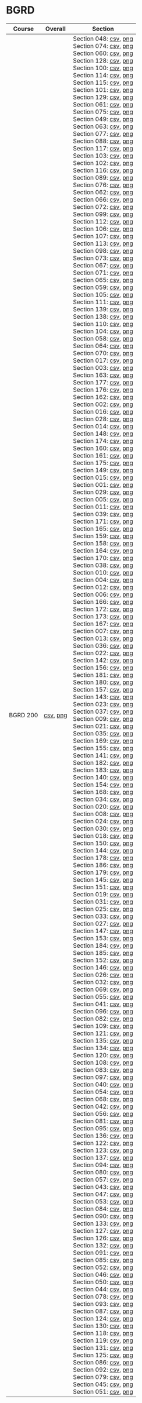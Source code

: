 # BGRD

| Course | Overall | Section |
| ------ | ------- | ------- |
| BGRD 200 | [csv](https://github.com/UCSD-Historical-Enrollment-Data/2024Spring/blob/main/overall/BGRD%20200.csv), [png](https://raw.githubusercontent.com/UCSD-Historical-Enrollment-Data/2024Spring/main/plot_overall/BGRD%20200.png) | Section 048: [csv](https://github.com/UCSD-Historical-Enrollment-Data/2024Spring/blob/main/section/BGRD%20200_048.csv), [png](https://raw.githubusercontent.com/UCSD-Historical-Enrollment-Data/2024Spring/main/plot_section/BGRD%20200_048.png)<br>Section 074: [csv](https://github.com/UCSD-Historical-Enrollment-Data/2024Spring/blob/main/section/BGRD%20200_074.csv), [png](https://raw.githubusercontent.com/UCSD-Historical-Enrollment-Data/2024Spring/main/plot_section/BGRD%20200_074.png)<br>Section 060: [csv](https://github.com/UCSD-Historical-Enrollment-Data/2024Spring/blob/main/section/BGRD%20200_060.csv), [png](https://raw.githubusercontent.com/UCSD-Historical-Enrollment-Data/2024Spring/main/plot_section/BGRD%20200_060.png)<br>Section 128: [csv](https://github.com/UCSD-Historical-Enrollment-Data/2024Spring/blob/main/section/BGRD%20200_128.csv), [png](https://raw.githubusercontent.com/UCSD-Historical-Enrollment-Data/2024Spring/main/plot_section/BGRD%20200_128.png)<br>Section 100: [csv](https://github.com/UCSD-Historical-Enrollment-Data/2024Spring/blob/main/section/BGRD%20200_100.csv), [png](https://raw.githubusercontent.com/UCSD-Historical-Enrollment-Data/2024Spring/main/plot_section/BGRD%20200_100.png)<br>Section 114: [csv](https://github.com/UCSD-Historical-Enrollment-Data/2024Spring/blob/main/section/BGRD%20200_114.csv), [png](https://raw.githubusercontent.com/UCSD-Historical-Enrollment-Data/2024Spring/main/plot_section/BGRD%20200_114.png)<br>Section 115: [csv](https://github.com/UCSD-Historical-Enrollment-Data/2024Spring/blob/main/section/BGRD%20200_115.csv), [png](https://raw.githubusercontent.com/UCSD-Historical-Enrollment-Data/2024Spring/main/plot_section/BGRD%20200_115.png)<br>Section 101: [csv](https://github.com/UCSD-Historical-Enrollment-Data/2024Spring/blob/main/section/BGRD%20200_101.csv), [png](https://raw.githubusercontent.com/UCSD-Historical-Enrollment-Data/2024Spring/main/plot_section/BGRD%20200_101.png)<br>Section 129: [csv](https://github.com/UCSD-Historical-Enrollment-Data/2024Spring/blob/main/section/BGRD%20200_129.csv), [png](https://raw.githubusercontent.com/UCSD-Historical-Enrollment-Data/2024Spring/main/plot_section/BGRD%20200_129.png)<br>Section 061: [csv](https://github.com/UCSD-Historical-Enrollment-Data/2024Spring/blob/main/section/BGRD%20200_061.csv), [png](https://raw.githubusercontent.com/UCSD-Historical-Enrollment-Data/2024Spring/main/plot_section/BGRD%20200_061.png)<br>Section 075: [csv](https://github.com/UCSD-Historical-Enrollment-Data/2024Spring/blob/main/section/BGRD%20200_075.csv), [png](https://raw.githubusercontent.com/UCSD-Historical-Enrollment-Data/2024Spring/main/plot_section/BGRD%20200_075.png)<br>Section 049: [csv](https://github.com/UCSD-Historical-Enrollment-Data/2024Spring/blob/main/section/BGRD%20200_049.csv), [png](https://raw.githubusercontent.com/UCSD-Historical-Enrollment-Data/2024Spring/main/plot_section/BGRD%20200_049.png)<br>Section 063: [csv](https://github.com/UCSD-Historical-Enrollment-Data/2024Spring/blob/main/section/BGRD%20200_063.csv), [png](https://raw.githubusercontent.com/UCSD-Historical-Enrollment-Data/2024Spring/main/plot_section/BGRD%20200_063.png)<br>Section 077: [csv](https://github.com/UCSD-Historical-Enrollment-Data/2024Spring/blob/main/section/BGRD%20200_077.csv), [png](https://raw.githubusercontent.com/UCSD-Historical-Enrollment-Data/2024Spring/main/plot_section/BGRD%20200_077.png)<br>Section 088: [csv](https://github.com/UCSD-Historical-Enrollment-Data/2024Spring/blob/main/section/BGRD%20200_088.csv), [png](https://raw.githubusercontent.com/UCSD-Historical-Enrollment-Data/2024Spring/main/plot_section/BGRD%20200_088.png)<br>Section 117: [csv](https://github.com/UCSD-Historical-Enrollment-Data/2024Spring/blob/main/section/BGRD%20200_117.csv), [png](https://raw.githubusercontent.com/UCSD-Historical-Enrollment-Data/2024Spring/main/plot_section/BGRD%20200_117.png)<br>Section 103: [csv](https://github.com/UCSD-Historical-Enrollment-Data/2024Spring/blob/main/section/BGRD%20200_103.csv), [png](https://raw.githubusercontent.com/UCSD-Historical-Enrollment-Data/2024Spring/main/plot_section/BGRD%20200_103.png)<br>Section 102: [csv](https://github.com/UCSD-Historical-Enrollment-Data/2024Spring/blob/main/section/BGRD%20200_102.csv), [png](https://raw.githubusercontent.com/UCSD-Historical-Enrollment-Data/2024Spring/main/plot_section/BGRD%20200_102.png)<br>Section 116: [csv](https://github.com/UCSD-Historical-Enrollment-Data/2024Spring/blob/main/section/BGRD%20200_116.csv), [png](https://raw.githubusercontent.com/UCSD-Historical-Enrollment-Data/2024Spring/main/plot_section/BGRD%20200_116.png)<br>Section 089: [csv](https://github.com/UCSD-Historical-Enrollment-Data/2024Spring/blob/main/section/BGRD%20200_089.csv), [png](https://raw.githubusercontent.com/UCSD-Historical-Enrollment-Data/2024Spring/main/plot_section/BGRD%20200_089.png)<br>Section 076: [csv](https://github.com/UCSD-Historical-Enrollment-Data/2024Spring/blob/main/section/BGRD%20200_076.csv), [png](https://raw.githubusercontent.com/UCSD-Historical-Enrollment-Data/2024Spring/main/plot_section/BGRD%20200_076.png)<br>Section 062: [csv](https://github.com/UCSD-Historical-Enrollment-Data/2024Spring/blob/main/section/BGRD%20200_062.csv), [png](https://raw.githubusercontent.com/UCSD-Historical-Enrollment-Data/2024Spring/main/plot_section/BGRD%20200_062.png)<br>Section 066: [csv](https://github.com/UCSD-Historical-Enrollment-Data/2024Spring/blob/main/section/BGRD%20200_066.csv), [png](https://raw.githubusercontent.com/UCSD-Historical-Enrollment-Data/2024Spring/main/plot_section/BGRD%20200_066.png)<br>Section 072: [csv](https://github.com/UCSD-Historical-Enrollment-Data/2024Spring/blob/main/section/BGRD%20200_072.csv), [png](https://raw.githubusercontent.com/UCSD-Historical-Enrollment-Data/2024Spring/main/plot_section/BGRD%20200_072.png)<br>Section 099: [csv](https://github.com/UCSD-Historical-Enrollment-Data/2024Spring/blob/main/section/BGRD%20200_099.csv), [png](https://raw.githubusercontent.com/UCSD-Historical-Enrollment-Data/2024Spring/main/plot_section/BGRD%20200_099.png)<br>Section 112: [csv](https://github.com/UCSD-Historical-Enrollment-Data/2024Spring/blob/main/section/BGRD%20200_112.csv), [png](https://raw.githubusercontent.com/UCSD-Historical-Enrollment-Data/2024Spring/main/plot_section/BGRD%20200_112.png)<br>Section 106: [csv](https://github.com/UCSD-Historical-Enrollment-Data/2024Spring/blob/main/section/BGRD%20200_106.csv), [png](https://raw.githubusercontent.com/UCSD-Historical-Enrollment-Data/2024Spring/main/plot_section/BGRD%20200_106.png)<br>Section 107: [csv](https://github.com/UCSD-Historical-Enrollment-Data/2024Spring/blob/main/section/BGRD%20200_107.csv), [png](https://raw.githubusercontent.com/UCSD-Historical-Enrollment-Data/2024Spring/main/plot_section/BGRD%20200_107.png)<br>Section 113: [csv](https://github.com/UCSD-Historical-Enrollment-Data/2024Spring/blob/main/section/BGRD%20200_113.csv), [png](https://raw.githubusercontent.com/UCSD-Historical-Enrollment-Data/2024Spring/main/plot_section/BGRD%20200_113.png)<br>Section 098: [csv](https://github.com/UCSD-Historical-Enrollment-Data/2024Spring/blob/main/section/BGRD%20200_098.csv), [png](https://raw.githubusercontent.com/UCSD-Historical-Enrollment-Data/2024Spring/main/plot_section/BGRD%20200_098.png)<br>Section 073: [csv](https://github.com/UCSD-Historical-Enrollment-Data/2024Spring/blob/main/section/BGRD%20200_073.csv), [png](https://raw.githubusercontent.com/UCSD-Historical-Enrollment-Data/2024Spring/main/plot_section/BGRD%20200_073.png)<br>Section 067: [csv](https://github.com/UCSD-Historical-Enrollment-Data/2024Spring/blob/main/section/BGRD%20200_067.csv), [png](https://raw.githubusercontent.com/UCSD-Historical-Enrollment-Data/2024Spring/main/plot_section/BGRD%20200_067.png)<br>Section 071: [csv](https://github.com/UCSD-Historical-Enrollment-Data/2024Spring/blob/main/section/BGRD%20200_071.csv), [png](https://raw.githubusercontent.com/UCSD-Historical-Enrollment-Data/2024Spring/main/plot_section/BGRD%20200_071.png)<br>Section 065: [csv](https://github.com/UCSD-Historical-Enrollment-Data/2024Spring/blob/main/section/BGRD%20200_065.csv), [png](https://raw.githubusercontent.com/UCSD-Historical-Enrollment-Data/2024Spring/main/plot_section/BGRD%20200_065.png)<br>Section 059: [csv](https://github.com/UCSD-Historical-Enrollment-Data/2024Spring/blob/main/section/BGRD%20200_059.csv), [png](https://raw.githubusercontent.com/UCSD-Historical-Enrollment-Data/2024Spring/main/plot_section/BGRD%20200_059.png)<br>Section 105: [csv](https://github.com/UCSD-Historical-Enrollment-Data/2024Spring/blob/main/section/BGRD%20200_105.csv), [png](https://raw.githubusercontent.com/UCSD-Historical-Enrollment-Data/2024Spring/main/plot_section/BGRD%20200_105.png)<br>Section 111: [csv](https://github.com/UCSD-Historical-Enrollment-Data/2024Spring/blob/main/section/BGRD%20200_111.csv), [png](https://raw.githubusercontent.com/UCSD-Historical-Enrollment-Data/2024Spring/main/plot_section/BGRD%20200_111.png)<br>Section 139: [csv](https://github.com/UCSD-Historical-Enrollment-Data/2024Spring/blob/main/section/BGRD%20200_139.csv), [png](https://raw.githubusercontent.com/UCSD-Historical-Enrollment-Data/2024Spring/main/plot_section/BGRD%20200_139.png)<br>Section 138: [csv](https://github.com/UCSD-Historical-Enrollment-Data/2024Spring/blob/main/section/BGRD%20200_138.csv), [png](https://raw.githubusercontent.com/UCSD-Historical-Enrollment-Data/2024Spring/main/plot_section/BGRD%20200_138.png)<br>Section 110: [csv](https://github.com/UCSD-Historical-Enrollment-Data/2024Spring/blob/main/section/BGRD%20200_110.csv), [png](https://raw.githubusercontent.com/UCSD-Historical-Enrollment-Data/2024Spring/main/plot_section/BGRD%20200_110.png)<br>Section 104: [csv](https://github.com/UCSD-Historical-Enrollment-Data/2024Spring/blob/main/section/BGRD%20200_104.csv), [png](https://raw.githubusercontent.com/UCSD-Historical-Enrollment-Data/2024Spring/main/plot_section/BGRD%20200_104.png)<br>Section 058: [csv](https://github.com/UCSD-Historical-Enrollment-Data/2024Spring/blob/main/section/BGRD%20200_058.csv), [png](https://raw.githubusercontent.com/UCSD-Historical-Enrollment-Data/2024Spring/main/plot_section/BGRD%20200_058.png)<br>Section 064: [csv](https://github.com/UCSD-Historical-Enrollment-Data/2024Spring/blob/main/section/BGRD%20200_064.csv), [png](https://raw.githubusercontent.com/UCSD-Historical-Enrollment-Data/2024Spring/main/plot_section/BGRD%20200_064.png)<br>Section 070: [csv](https://github.com/UCSD-Historical-Enrollment-Data/2024Spring/blob/main/section/BGRD%20200_070.csv), [png](https://raw.githubusercontent.com/UCSD-Historical-Enrollment-Data/2024Spring/main/plot_section/BGRD%20200_070.png)<br>Section 017: [csv](https://github.com/UCSD-Historical-Enrollment-Data/2024Spring/blob/main/section/BGRD%20200_017.csv), [png](https://raw.githubusercontent.com/UCSD-Historical-Enrollment-Data/2024Spring/main/plot_section/BGRD%20200_017.png)<br>Section 003: [csv](https://github.com/UCSD-Historical-Enrollment-Data/2024Spring/blob/main/section/BGRD%20200_003.csv), [png](https://raw.githubusercontent.com/UCSD-Historical-Enrollment-Data/2024Spring/main/plot_section/BGRD%20200_003.png)<br>Section 163: [csv](https://github.com/UCSD-Historical-Enrollment-Data/2024Spring/blob/main/section/BGRD%20200_163.csv), [png](https://raw.githubusercontent.com/UCSD-Historical-Enrollment-Data/2024Spring/main/plot_section/BGRD%20200_163.png)<br>Section 177: [csv](https://github.com/UCSD-Historical-Enrollment-Data/2024Spring/blob/main/section/BGRD%20200_177.csv), [png](https://raw.githubusercontent.com/UCSD-Historical-Enrollment-Data/2024Spring/main/plot_section/BGRD%20200_177.png)<br>Section 176: [csv](https://github.com/UCSD-Historical-Enrollment-Data/2024Spring/blob/main/section/BGRD%20200_176.csv), [png](https://raw.githubusercontent.com/UCSD-Historical-Enrollment-Data/2024Spring/main/plot_section/BGRD%20200_176.png)<br>Section 162: [csv](https://github.com/UCSD-Historical-Enrollment-Data/2024Spring/blob/main/section/BGRD%20200_162.csv), [png](https://raw.githubusercontent.com/UCSD-Historical-Enrollment-Data/2024Spring/main/plot_section/BGRD%20200_162.png)<br>Section 002: [csv](https://github.com/UCSD-Historical-Enrollment-Data/2024Spring/blob/main/section/BGRD%20200_002.csv), [png](https://raw.githubusercontent.com/UCSD-Historical-Enrollment-Data/2024Spring/main/plot_section/BGRD%20200_002.png)<br>Section 016: [csv](https://github.com/UCSD-Historical-Enrollment-Data/2024Spring/blob/main/section/BGRD%20200_016.csv), [png](https://raw.githubusercontent.com/UCSD-Historical-Enrollment-Data/2024Spring/main/plot_section/BGRD%20200_016.png)<br>Section 028: [csv](https://github.com/UCSD-Historical-Enrollment-Data/2024Spring/blob/main/section/BGRD%20200_028.csv), [png](https://raw.githubusercontent.com/UCSD-Historical-Enrollment-Data/2024Spring/main/plot_section/BGRD%20200_028.png)<br>Section 014: [csv](https://github.com/UCSD-Historical-Enrollment-Data/2024Spring/blob/main/section/BGRD%20200_014.csv), [png](https://raw.githubusercontent.com/UCSD-Historical-Enrollment-Data/2024Spring/main/plot_section/BGRD%20200_014.png)<br>Section 148: [csv](https://github.com/UCSD-Historical-Enrollment-Data/2024Spring/blob/main/section/BGRD%20200_148.csv), [png](https://raw.githubusercontent.com/UCSD-Historical-Enrollment-Data/2024Spring/main/plot_section/BGRD%20200_148.png)<br>Section 174: [csv](https://github.com/UCSD-Historical-Enrollment-Data/2024Spring/blob/main/section/BGRD%20200_174.csv), [png](https://raw.githubusercontent.com/UCSD-Historical-Enrollment-Data/2024Spring/main/plot_section/BGRD%20200_174.png)<br>Section 160: [csv](https://github.com/UCSD-Historical-Enrollment-Data/2024Spring/blob/main/section/BGRD%20200_160.csv), [png](https://raw.githubusercontent.com/UCSD-Historical-Enrollment-Data/2024Spring/main/plot_section/BGRD%20200_160.png)<br>Section 161: [csv](https://github.com/UCSD-Historical-Enrollment-Data/2024Spring/blob/main/section/BGRD%20200_161.csv), [png](https://raw.githubusercontent.com/UCSD-Historical-Enrollment-Data/2024Spring/main/plot_section/BGRD%20200_161.png)<br>Section 175: [csv](https://github.com/UCSD-Historical-Enrollment-Data/2024Spring/blob/main/section/BGRD%20200_175.csv), [png](https://raw.githubusercontent.com/UCSD-Historical-Enrollment-Data/2024Spring/main/plot_section/BGRD%20200_175.png)<br>Section 149: [csv](https://github.com/UCSD-Historical-Enrollment-Data/2024Spring/blob/main/section/BGRD%20200_149.csv), [png](https://raw.githubusercontent.com/UCSD-Historical-Enrollment-Data/2024Spring/main/plot_section/BGRD%20200_149.png)<br>Section 015: [csv](https://github.com/UCSD-Historical-Enrollment-Data/2024Spring/blob/main/section/BGRD%20200_015.csv), [png](https://raw.githubusercontent.com/UCSD-Historical-Enrollment-Data/2024Spring/main/plot_section/BGRD%20200_015.png)<br>Section 001: [csv](https://github.com/UCSD-Historical-Enrollment-Data/2024Spring/blob/main/section/BGRD%20200_001.csv), [png](https://raw.githubusercontent.com/UCSD-Historical-Enrollment-Data/2024Spring/main/plot_section/BGRD%20200_001.png)<br>Section 029: [csv](https://github.com/UCSD-Historical-Enrollment-Data/2024Spring/blob/main/section/BGRD%20200_029.csv), [png](https://raw.githubusercontent.com/UCSD-Historical-Enrollment-Data/2024Spring/main/plot_section/BGRD%20200_029.png)<br>Section 005: [csv](https://github.com/UCSD-Historical-Enrollment-Data/2024Spring/blob/main/section/BGRD%20200_005.csv), [png](https://raw.githubusercontent.com/UCSD-Historical-Enrollment-Data/2024Spring/main/plot_section/BGRD%20200_005.png)<br>Section 011: [csv](https://github.com/UCSD-Historical-Enrollment-Data/2024Spring/blob/main/section/BGRD%20200_011.csv), [png](https://raw.githubusercontent.com/UCSD-Historical-Enrollment-Data/2024Spring/main/plot_section/BGRD%20200_011.png)<br>Section 039: [csv](https://github.com/UCSD-Historical-Enrollment-Data/2024Spring/blob/main/section/BGRD%20200_039.csv), [png](https://raw.githubusercontent.com/UCSD-Historical-Enrollment-Data/2024Spring/main/plot_section/BGRD%20200_039.png)<br>Section 171: [csv](https://github.com/UCSD-Historical-Enrollment-Data/2024Spring/blob/main/section/BGRD%20200_171.csv), [png](https://raw.githubusercontent.com/UCSD-Historical-Enrollment-Data/2024Spring/main/plot_section/BGRD%20200_171.png)<br>Section 165: [csv](https://github.com/UCSD-Historical-Enrollment-Data/2024Spring/blob/main/section/BGRD%20200_165.csv), [png](https://raw.githubusercontent.com/UCSD-Historical-Enrollment-Data/2024Spring/main/plot_section/BGRD%20200_165.png)<br>Section 159: [csv](https://github.com/UCSD-Historical-Enrollment-Data/2024Spring/blob/main/section/BGRD%20200_159.csv), [png](https://raw.githubusercontent.com/UCSD-Historical-Enrollment-Data/2024Spring/main/plot_section/BGRD%20200_159.png)<br>Section 158: [csv](https://github.com/UCSD-Historical-Enrollment-Data/2024Spring/blob/main/section/BGRD%20200_158.csv), [png](https://raw.githubusercontent.com/UCSD-Historical-Enrollment-Data/2024Spring/main/plot_section/BGRD%20200_158.png)<br>Section 164: [csv](https://github.com/UCSD-Historical-Enrollment-Data/2024Spring/blob/main/section/BGRD%20200_164.csv), [png](https://raw.githubusercontent.com/UCSD-Historical-Enrollment-Data/2024Spring/main/plot_section/BGRD%20200_164.png)<br>Section 170: [csv](https://github.com/UCSD-Historical-Enrollment-Data/2024Spring/blob/main/section/BGRD%20200_170.csv), [png](https://raw.githubusercontent.com/UCSD-Historical-Enrollment-Data/2024Spring/main/plot_section/BGRD%20200_170.png)<br>Section 038: [csv](https://github.com/UCSD-Historical-Enrollment-Data/2024Spring/blob/main/section/BGRD%20200_038.csv), [png](https://raw.githubusercontent.com/UCSD-Historical-Enrollment-Data/2024Spring/main/plot_section/BGRD%20200_038.png)<br>Section 010: [csv](https://github.com/UCSD-Historical-Enrollment-Data/2024Spring/blob/main/section/BGRD%20200_010.csv), [png](https://raw.githubusercontent.com/UCSD-Historical-Enrollment-Data/2024Spring/main/plot_section/BGRD%20200_010.png)<br>Section 004: [csv](https://github.com/UCSD-Historical-Enrollment-Data/2024Spring/blob/main/section/BGRD%20200_004.csv), [png](https://raw.githubusercontent.com/UCSD-Historical-Enrollment-Data/2024Spring/main/plot_section/BGRD%20200_004.png)<br>Section 012: [csv](https://github.com/UCSD-Historical-Enrollment-Data/2024Spring/blob/main/section/BGRD%20200_012.csv), [png](https://raw.githubusercontent.com/UCSD-Historical-Enrollment-Data/2024Spring/main/plot_section/BGRD%20200_012.png)<br>Section 006: [csv](https://github.com/UCSD-Historical-Enrollment-Data/2024Spring/blob/main/section/BGRD%20200_006.csv), [png](https://raw.githubusercontent.com/UCSD-Historical-Enrollment-Data/2024Spring/main/plot_section/BGRD%20200_006.png)<br>Section 166: [csv](https://github.com/UCSD-Historical-Enrollment-Data/2024Spring/blob/main/section/BGRD%20200_166.csv), [png](https://raw.githubusercontent.com/UCSD-Historical-Enrollment-Data/2024Spring/main/plot_section/BGRD%20200_166.png)<br>Section 172: [csv](https://github.com/UCSD-Historical-Enrollment-Data/2024Spring/blob/main/section/BGRD%20200_172.csv), [png](https://raw.githubusercontent.com/UCSD-Historical-Enrollment-Data/2024Spring/main/plot_section/BGRD%20200_172.png)<br>Section 173: [csv](https://github.com/UCSD-Historical-Enrollment-Data/2024Spring/blob/main/section/BGRD%20200_173.csv), [png](https://raw.githubusercontent.com/UCSD-Historical-Enrollment-Data/2024Spring/main/plot_section/BGRD%20200_173.png)<br>Section 167: [csv](https://github.com/UCSD-Historical-Enrollment-Data/2024Spring/blob/main/section/BGRD%20200_167.csv), [png](https://raw.githubusercontent.com/UCSD-Historical-Enrollment-Data/2024Spring/main/plot_section/BGRD%20200_167.png)<br>Section 007: [csv](https://github.com/UCSD-Historical-Enrollment-Data/2024Spring/blob/main/section/BGRD%20200_007.csv), [png](https://raw.githubusercontent.com/UCSD-Historical-Enrollment-Data/2024Spring/main/plot_section/BGRD%20200_007.png)<br>Section 013: [csv](https://github.com/UCSD-Historical-Enrollment-Data/2024Spring/blob/main/section/BGRD%20200_013.csv), [png](https://raw.githubusercontent.com/UCSD-Historical-Enrollment-Data/2024Spring/main/plot_section/BGRD%20200_013.png)<br>Section 036: [csv](https://github.com/UCSD-Historical-Enrollment-Data/2024Spring/blob/main/section/BGRD%20200_036.csv), [png](https://raw.githubusercontent.com/UCSD-Historical-Enrollment-Data/2024Spring/main/plot_section/BGRD%20200_036.png)<br>Section 022: [csv](https://github.com/UCSD-Historical-Enrollment-Data/2024Spring/blob/main/section/BGRD%20200_022.csv), [png](https://raw.githubusercontent.com/UCSD-Historical-Enrollment-Data/2024Spring/main/plot_section/BGRD%20200_022.png)<br>Section 142: [csv](https://github.com/UCSD-Historical-Enrollment-Data/2024Spring/blob/main/section/BGRD%20200_142.csv), [png](https://raw.githubusercontent.com/UCSD-Historical-Enrollment-Data/2024Spring/main/plot_section/BGRD%20200_142.png)<br>Section 156: [csv](https://github.com/UCSD-Historical-Enrollment-Data/2024Spring/blob/main/section/BGRD%20200_156.csv), [png](https://raw.githubusercontent.com/UCSD-Historical-Enrollment-Data/2024Spring/main/plot_section/BGRD%20200_156.png)<br>Section 181: [csv](https://github.com/UCSD-Historical-Enrollment-Data/2024Spring/blob/main/section/BGRD%20200_181.csv), [png](https://raw.githubusercontent.com/UCSD-Historical-Enrollment-Data/2024Spring/main/plot_section/BGRD%20200_181.png)<br>Section 180: [csv](https://github.com/UCSD-Historical-Enrollment-Data/2024Spring/blob/main/section/BGRD%20200_180.csv), [png](https://raw.githubusercontent.com/UCSD-Historical-Enrollment-Data/2024Spring/main/plot_section/BGRD%20200_180.png)<br>Section 157: [csv](https://github.com/UCSD-Historical-Enrollment-Data/2024Spring/blob/main/section/BGRD%20200_157.csv), [png](https://raw.githubusercontent.com/UCSD-Historical-Enrollment-Data/2024Spring/main/plot_section/BGRD%20200_157.png)<br>Section 143: [csv](https://github.com/UCSD-Historical-Enrollment-Data/2024Spring/blob/main/section/BGRD%20200_143.csv), [png](https://raw.githubusercontent.com/UCSD-Historical-Enrollment-Data/2024Spring/main/plot_section/BGRD%20200_143.png)<br>Section 023: [csv](https://github.com/UCSD-Historical-Enrollment-Data/2024Spring/blob/main/section/BGRD%20200_023.csv), [png](https://raw.githubusercontent.com/UCSD-Historical-Enrollment-Data/2024Spring/main/plot_section/BGRD%20200_023.png)<br>Section 037: [csv](https://github.com/UCSD-Historical-Enrollment-Data/2024Spring/blob/main/section/BGRD%20200_037.csv), [png](https://raw.githubusercontent.com/UCSD-Historical-Enrollment-Data/2024Spring/main/plot_section/BGRD%20200_037.png)<br>Section 009: [csv](https://github.com/UCSD-Historical-Enrollment-Data/2024Spring/blob/main/section/BGRD%20200_009.csv), [png](https://raw.githubusercontent.com/UCSD-Historical-Enrollment-Data/2024Spring/main/plot_section/BGRD%20200_009.png)<br>Section 021: [csv](https://github.com/UCSD-Historical-Enrollment-Data/2024Spring/blob/main/section/BGRD%20200_021.csv), [png](https://raw.githubusercontent.com/UCSD-Historical-Enrollment-Data/2024Spring/main/plot_section/BGRD%20200_021.png)<br>Section 035: [csv](https://github.com/UCSD-Historical-Enrollment-Data/2024Spring/blob/main/section/BGRD%20200_035.csv), [png](https://raw.githubusercontent.com/UCSD-Historical-Enrollment-Data/2024Spring/main/plot_section/BGRD%20200_035.png)<br>Section 169: [csv](https://github.com/UCSD-Historical-Enrollment-Data/2024Spring/blob/main/section/BGRD%20200_169.csv), [png](https://raw.githubusercontent.com/UCSD-Historical-Enrollment-Data/2024Spring/main/plot_section/BGRD%20200_169.png)<br>Section 155: [csv](https://github.com/UCSD-Historical-Enrollment-Data/2024Spring/blob/main/section/BGRD%20200_155.csv), [png](https://raw.githubusercontent.com/UCSD-Historical-Enrollment-Data/2024Spring/main/plot_section/BGRD%20200_155.png)<br>Section 141: [csv](https://github.com/UCSD-Historical-Enrollment-Data/2024Spring/blob/main/section/BGRD%20200_141.csv), [png](https://raw.githubusercontent.com/UCSD-Historical-Enrollment-Data/2024Spring/main/plot_section/BGRD%20200_141.png)<br>Section 182: [csv](https://github.com/UCSD-Historical-Enrollment-Data/2024Spring/blob/main/section/BGRD%20200_182.csv), [png](https://raw.githubusercontent.com/UCSD-Historical-Enrollment-Data/2024Spring/main/plot_section/BGRD%20200_182.png)<br>Section 183: [csv](https://github.com/UCSD-Historical-Enrollment-Data/2024Spring/blob/main/section/BGRD%20200_183.csv), [png](https://raw.githubusercontent.com/UCSD-Historical-Enrollment-Data/2024Spring/main/plot_section/BGRD%20200_183.png)<br>Section 140: [csv](https://github.com/UCSD-Historical-Enrollment-Data/2024Spring/blob/main/section/BGRD%20200_140.csv), [png](https://raw.githubusercontent.com/UCSD-Historical-Enrollment-Data/2024Spring/main/plot_section/BGRD%20200_140.png)<br>Section 154: [csv](https://github.com/UCSD-Historical-Enrollment-Data/2024Spring/blob/main/section/BGRD%20200_154.csv), [png](https://raw.githubusercontent.com/UCSD-Historical-Enrollment-Data/2024Spring/main/plot_section/BGRD%20200_154.png)<br>Section 168: [csv](https://github.com/UCSD-Historical-Enrollment-Data/2024Spring/blob/main/section/BGRD%20200_168.csv), [png](https://raw.githubusercontent.com/UCSD-Historical-Enrollment-Data/2024Spring/main/plot_section/BGRD%20200_168.png)<br>Section 034: [csv](https://github.com/UCSD-Historical-Enrollment-Data/2024Spring/blob/main/section/BGRD%20200_034.csv), [png](https://raw.githubusercontent.com/UCSD-Historical-Enrollment-Data/2024Spring/main/plot_section/BGRD%20200_034.png)<br>Section 020: [csv](https://github.com/UCSD-Historical-Enrollment-Data/2024Spring/blob/main/section/BGRD%20200_020.csv), [png](https://raw.githubusercontent.com/UCSD-Historical-Enrollment-Data/2024Spring/main/plot_section/BGRD%20200_020.png)<br>Section 008: [csv](https://github.com/UCSD-Historical-Enrollment-Data/2024Spring/blob/main/section/BGRD%20200_008.csv), [png](https://raw.githubusercontent.com/UCSD-Historical-Enrollment-Data/2024Spring/main/plot_section/BGRD%20200_008.png)<br>Section 024: [csv](https://github.com/UCSD-Historical-Enrollment-Data/2024Spring/blob/main/section/BGRD%20200_024.csv), [png](https://raw.githubusercontent.com/UCSD-Historical-Enrollment-Data/2024Spring/main/plot_section/BGRD%20200_024.png)<br>Section 030: [csv](https://github.com/UCSD-Historical-Enrollment-Data/2024Spring/blob/main/section/BGRD%20200_030.csv), [png](https://raw.githubusercontent.com/UCSD-Historical-Enrollment-Data/2024Spring/main/plot_section/BGRD%20200_030.png)<br>Section 018: [csv](https://github.com/UCSD-Historical-Enrollment-Data/2024Spring/blob/main/section/BGRD%20200_018.csv), [png](https://raw.githubusercontent.com/UCSD-Historical-Enrollment-Data/2024Spring/main/plot_section/BGRD%20200_018.png)<br>Section 150: [csv](https://github.com/UCSD-Historical-Enrollment-Data/2024Spring/blob/main/section/BGRD%20200_150.csv), [png](https://raw.githubusercontent.com/UCSD-Historical-Enrollment-Data/2024Spring/main/plot_section/BGRD%20200_150.png)<br>Section 144: [csv](https://github.com/UCSD-Historical-Enrollment-Data/2024Spring/blob/main/section/BGRD%20200_144.csv), [png](https://raw.githubusercontent.com/UCSD-Historical-Enrollment-Data/2024Spring/main/plot_section/BGRD%20200_144.png)<br>Section 178: [csv](https://github.com/UCSD-Historical-Enrollment-Data/2024Spring/blob/main/section/BGRD%20200_178.csv), [png](https://raw.githubusercontent.com/UCSD-Historical-Enrollment-Data/2024Spring/main/plot_section/BGRD%20200_178.png)<br>Section 186: [csv](https://github.com/UCSD-Historical-Enrollment-Data/2024Spring/blob/main/section/BGRD%20200_186.csv), [png](https://raw.githubusercontent.com/UCSD-Historical-Enrollment-Data/2024Spring/main/plot_section/BGRD%20200_186.png)<br>Section 179: [csv](https://github.com/UCSD-Historical-Enrollment-Data/2024Spring/blob/main/section/BGRD%20200_179.csv), [png](https://raw.githubusercontent.com/UCSD-Historical-Enrollment-Data/2024Spring/main/plot_section/BGRD%20200_179.png)<br>Section 145: [csv](https://github.com/UCSD-Historical-Enrollment-Data/2024Spring/blob/main/section/BGRD%20200_145.csv), [png](https://raw.githubusercontent.com/UCSD-Historical-Enrollment-Data/2024Spring/main/plot_section/BGRD%20200_145.png)<br>Section 151: [csv](https://github.com/UCSD-Historical-Enrollment-Data/2024Spring/blob/main/section/BGRD%20200_151.csv), [png](https://raw.githubusercontent.com/UCSD-Historical-Enrollment-Data/2024Spring/main/plot_section/BGRD%20200_151.png)<br>Section 019: [csv](https://github.com/UCSD-Historical-Enrollment-Data/2024Spring/blob/main/section/BGRD%20200_019.csv), [png](https://raw.githubusercontent.com/UCSD-Historical-Enrollment-Data/2024Spring/main/plot_section/BGRD%20200_019.png)<br>Section 031: [csv](https://github.com/UCSD-Historical-Enrollment-Data/2024Spring/blob/main/section/BGRD%20200_031.csv), [png](https://raw.githubusercontent.com/UCSD-Historical-Enrollment-Data/2024Spring/main/plot_section/BGRD%20200_031.png)<br>Section 025: [csv](https://github.com/UCSD-Historical-Enrollment-Data/2024Spring/blob/main/section/BGRD%20200_025.csv), [png](https://raw.githubusercontent.com/UCSD-Historical-Enrollment-Data/2024Spring/main/plot_section/BGRD%20200_025.png)<br>Section 033: [csv](https://github.com/UCSD-Historical-Enrollment-Data/2024Spring/blob/main/section/BGRD%20200_033.csv), [png](https://raw.githubusercontent.com/UCSD-Historical-Enrollment-Data/2024Spring/main/plot_section/BGRD%20200_033.png)<br>Section 027: [csv](https://github.com/UCSD-Historical-Enrollment-Data/2024Spring/blob/main/section/BGRD%20200_027.csv), [png](https://raw.githubusercontent.com/UCSD-Historical-Enrollment-Data/2024Spring/main/plot_section/BGRD%20200_027.png)<br>Section 147: [csv](https://github.com/UCSD-Historical-Enrollment-Data/2024Spring/blob/main/section/BGRD%20200_147.csv), [png](https://raw.githubusercontent.com/UCSD-Historical-Enrollment-Data/2024Spring/main/plot_section/BGRD%20200_147.png)<br>Section 153: [csv](https://github.com/UCSD-Historical-Enrollment-Data/2024Spring/blob/main/section/BGRD%20200_153.csv), [png](https://raw.githubusercontent.com/UCSD-Historical-Enrollment-Data/2024Spring/main/plot_section/BGRD%20200_153.png)<br>Section 184: [csv](https://github.com/UCSD-Historical-Enrollment-Data/2024Spring/blob/main/section/BGRD%20200_184.csv), [png](https://raw.githubusercontent.com/UCSD-Historical-Enrollment-Data/2024Spring/main/plot_section/BGRD%20200_184.png)<br>Section 185: [csv](https://github.com/UCSD-Historical-Enrollment-Data/2024Spring/blob/main/section/BGRD%20200_185.csv), [png](https://raw.githubusercontent.com/UCSD-Historical-Enrollment-Data/2024Spring/main/plot_section/BGRD%20200_185.png)<br>Section 152: [csv](https://github.com/UCSD-Historical-Enrollment-Data/2024Spring/blob/main/section/BGRD%20200_152.csv), [png](https://raw.githubusercontent.com/UCSD-Historical-Enrollment-Data/2024Spring/main/plot_section/BGRD%20200_152.png)<br>Section 146: [csv](https://github.com/UCSD-Historical-Enrollment-Data/2024Spring/blob/main/section/BGRD%20200_146.csv), [png](https://raw.githubusercontent.com/UCSD-Historical-Enrollment-Data/2024Spring/main/plot_section/BGRD%20200_146.png)<br>Section 026: [csv](https://github.com/UCSD-Historical-Enrollment-Data/2024Spring/blob/main/section/BGRD%20200_026.csv), [png](https://raw.githubusercontent.com/UCSD-Historical-Enrollment-Data/2024Spring/main/plot_section/BGRD%20200_026.png)<br>Section 032: [csv](https://github.com/UCSD-Historical-Enrollment-Data/2024Spring/blob/main/section/BGRD%20200_032.csv), [png](https://raw.githubusercontent.com/UCSD-Historical-Enrollment-Data/2024Spring/main/plot_section/BGRD%20200_032.png)<br>Section 069: [csv](https://github.com/UCSD-Historical-Enrollment-Data/2024Spring/blob/main/section/BGRD%20200_069.csv), [png](https://raw.githubusercontent.com/UCSD-Historical-Enrollment-Data/2024Spring/main/plot_section/BGRD%20200_069.png)<br>Section 055: [csv](https://github.com/UCSD-Historical-Enrollment-Data/2024Spring/blob/main/section/BGRD%20200_055.csv), [png](https://raw.githubusercontent.com/UCSD-Historical-Enrollment-Data/2024Spring/main/plot_section/BGRD%20200_055.png)<br>Section 041: [csv](https://github.com/UCSD-Historical-Enrollment-Data/2024Spring/blob/main/section/BGRD%20200_041.csv), [png](https://raw.githubusercontent.com/UCSD-Historical-Enrollment-Data/2024Spring/main/plot_section/BGRD%20200_041.png)<br>Section 096: [csv](https://github.com/UCSD-Historical-Enrollment-Data/2024Spring/blob/main/section/BGRD%20200_096.csv), [png](https://raw.githubusercontent.com/UCSD-Historical-Enrollment-Data/2024Spring/main/plot_section/BGRD%20200_096.png)<br>Section 082: [csv](https://github.com/UCSD-Historical-Enrollment-Data/2024Spring/blob/main/section/BGRD%20200_082.csv), [png](https://raw.githubusercontent.com/UCSD-Historical-Enrollment-Data/2024Spring/main/plot_section/BGRD%20200_082.png)<br>Section 109: [csv](https://github.com/UCSD-Historical-Enrollment-Data/2024Spring/blob/main/section/BGRD%20200_109.csv), [png](https://raw.githubusercontent.com/UCSD-Historical-Enrollment-Data/2024Spring/main/plot_section/BGRD%20200_109.png)<br>Section 121: [csv](https://github.com/UCSD-Historical-Enrollment-Data/2024Spring/blob/main/section/BGRD%20200_121.csv), [png](https://raw.githubusercontent.com/UCSD-Historical-Enrollment-Data/2024Spring/main/plot_section/BGRD%20200_121.png)<br>Section 135: [csv](https://github.com/UCSD-Historical-Enrollment-Data/2024Spring/blob/main/section/BGRD%20200_135.csv), [png](https://raw.githubusercontent.com/UCSD-Historical-Enrollment-Data/2024Spring/main/plot_section/BGRD%20200_135.png)<br>Section 134: [csv](https://github.com/UCSD-Historical-Enrollment-Data/2024Spring/blob/main/section/BGRD%20200_134.csv), [png](https://raw.githubusercontent.com/UCSD-Historical-Enrollment-Data/2024Spring/main/plot_section/BGRD%20200_134.png)<br>Section 120: [csv](https://github.com/UCSD-Historical-Enrollment-Data/2024Spring/blob/main/section/BGRD%20200_120.csv), [png](https://raw.githubusercontent.com/UCSD-Historical-Enrollment-Data/2024Spring/main/plot_section/BGRD%20200_120.png)<br>Section 108: [csv](https://github.com/UCSD-Historical-Enrollment-Data/2024Spring/blob/main/section/BGRD%20200_108.csv), [png](https://raw.githubusercontent.com/UCSD-Historical-Enrollment-Data/2024Spring/main/plot_section/BGRD%20200_108.png)<br>Section 083: [csv](https://github.com/UCSD-Historical-Enrollment-Data/2024Spring/blob/main/section/BGRD%20200_083.csv), [png](https://raw.githubusercontent.com/UCSD-Historical-Enrollment-Data/2024Spring/main/plot_section/BGRD%20200_083.png)<br>Section 097: [csv](https://github.com/UCSD-Historical-Enrollment-Data/2024Spring/blob/main/section/BGRD%20200_097.csv), [png](https://raw.githubusercontent.com/UCSD-Historical-Enrollment-Data/2024Spring/main/plot_section/BGRD%20200_097.png)<br>Section 040: [csv](https://github.com/UCSD-Historical-Enrollment-Data/2024Spring/blob/main/section/BGRD%20200_040.csv), [png](https://raw.githubusercontent.com/UCSD-Historical-Enrollment-Data/2024Spring/main/plot_section/BGRD%20200_040.png)<br>Section 054: [csv](https://github.com/UCSD-Historical-Enrollment-Data/2024Spring/blob/main/section/BGRD%20200_054.csv), [png](https://raw.githubusercontent.com/UCSD-Historical-Enrollment-Data/2024Spring/main/plot_section/BGRD%20200_054.png)<br>Section 068: [csv](https://github.com/UCSD-Historical-Enrollment-Data/2024Spring/blob/main/section/BGRD%20200_068.csv), [png](https://raw.githubusercontent.com/UCSD-Historical-Enrollment-Data/2024Spring/main/plot_section/BGRD%20200_068.png)<br>Section 042: [csv](https://github.com/UCSD-Historical-Enrollment-Data/2024Spring/blob/main/section/BGRD%20200_042.csv), [png](https://raw.githubusercontent.com/UCSD-Historical-Enrollment-Data/2024Spring/main/plot_section/BGRD%20200_042.png)<br>Section 056: [csv](https://github.com/UCSD-Historical-Enrollment-Data/2024Spring/blob/main/section/BGRD%20200_056.csv), [png](https://raw.githubusercontent.com/UCSD-Historical-Enrollment-Data/2024Spring/main/plot_section/BGRD%20200_056.png)<br>Section 081: [csv](https://github.com/UCSD-Historical-Enrollment-Data/2024Spring/blob/main/section/BGRD%20200_081.csv), [png](https://raw.githubusercontent.com/UCSD-Historical-Enrollment-Data/2024Spring/main/plot_section/BGRD%20200_081.png)<br>Section 095: [csv](https://github.com/UCSD-Historical-Enrollment-Data/2024Spring/blob/main/section/BGRD%20200_095.csv), [png](https://raw.githubusercontent.com/UCSD-Historical-Enrollment-Data/2024Spring/main/plot_section/BGRD%20200_095.png)<br>Section 136: [csv](https://github.com/UCSD-Historical-Enrollment-Data/2024Spring/blob/main/section/BGRD%20200_136.csv), [png](https://raw.githubusercontent.com/UCSD-Historical-Enrollment-Data/2024Spring/main/plot_section/BGRD%20200_136.png)<br>Section 122: [csv](https://github.com/UCSD-Historical-Enrollment-Data/2024Spring/blob/main/section/BGRD%20200_122.csv), [png](https://raw.githubusercontent.com/UCSD-Historical-Enrollment-Data/2024Spring/main/plot_section/BGRD%20200_122.png)<br>Section 123: [csv](https://github.com/UCSD-Historical-Enrollment-Data/2024Spring/blob/main/section/BGRD%20200_123.csv), [png](https://raw.githubusercontent.com/UCSD-Historical-Enrollment-Data/2024Spring/main/plot_section/BGRD%20200_123.png)<br>Section 137: [csv](https://github.com/UCSD-Historical-Enrollment-Data/2024Spring/blob/main/section/BGRD%20200_137.csv), [png](https://raw.githubusercontent.com/UCSD-Historical-Enrollment-Data/2024Spring/main/plot_section/BGRD%20200_137.png)<br>Section 094: [csv](https://github.com/UCSD-Historical-Enrollment-Data/2024Spring/blob/main/section/BGRD%20200_094.csv), [png](https://raw.githubusercontent.com/UCSD-Historical-Enrollment-Data/2024Spring/main/plot_section/BGRD%20200_094.png)<br>Section 080: [csv](https://github.com/UCSD-Historical-Enrollment-Data/2024Spring/blob/main/section/BGRD%20200_080.csv), [png](https://raw.githubusercontent.com/UCSD-Historical-Enrollment-Data/2024Spring/main/plot_section/BGRD%20200_080.png)<br>Section 057: [csv](https://github.com/UCSD-Historical-Enrollment-Data/2024Spring/blob/main/section/BGRD%20200_057.csv), [png](https://raw.githubusercontent.com/UCSD-Historical-Enrollment-Data/2024Spring/main/plot_section/BGRD%20200_057.png)<br>Section 043: [csv](https://github.com/UCSD-Historical-Enrollment-Data/2024Spring/blob/main/section/BGRD%20200_043.csv), [png](https://raw.githubusercontent.com/UCSD-Historical-Enrollment-Data/2024Spring/main/plot_section/BGRD%20200_043.png)<br>Section 047: [csv](https://github.com/UCSD-Historical-Enrollment-Data/2024Spring/blob/main/section/BGRD%20200_047.csv), [png](https://raw.githubusercontent.com/UCSD-Historical-Enrollment-Data/2024Spring/main/plot_section/BGRD%20200_047.png)<br>Section 053: [csv](https://github.com/UCSD-Historical-Enrollment-Data/2024Spring/blob/main/section/BGRD%20200_053.csv), [png](https://raw.githubusercontent.com/UCSD-Historical-Enrollment-Data/2024Spring/main/plot_section/BGRD%20200_053.png)<br>Section 084: [csv](https://github.com/UCSD-Historical-Enrollment-Data/2024Spring/blob/main/section/BGRD%20200_084.csv), [png](https://raw.githubusercontent.com/UCSD-Historical-Enrollment-Data/2024Spring/main/plot_section/BGRD%20200_084.png)<br>Section 090: [csv](https://github.com/UCSD-Historical-Enrollment-Data/2024Spring/blob/main/section/BGRD%20200_090.csv), [png](https://raw.githubusercontent.com/UCSD-Historical-Enrollment-Data/2024Spring/main/plot_section/BGRD%20200_090.png)<br>Section 133: [csv](https://github.com/UCSD-Historical-Enrollment-Data/2024Spring/blob/main/section/BGRD%20200_133.csv), [png](https://raw.githubusercontent.com/UCSD-Historical-Enrollment-Data/2024Spring/main/plot_section/BGRD%20200_133.png)<br>Section 127: [csv](https://github.com/UCSD-Historical-Enrollment-Data/2024Spring/blob/main/section/BGRD%20200_127.csv), [png](https://raw.githubusercontent.com/UCSD-Historical-Enrollment-Data/2024Spring/main/plot_section/BGRD%20200_127.png)<br>Section 126: [csv](https://github.com/UCSD-Historical-Enrollment-Data/2024Spring/blob/main/section/BGRD%20200_126.csv), [png](https://raw.githubusercontent.com/UCSD-Historical-Enrollment-Data/2024Spring/main/plot_section/BGRD%20200_126.png)<br>Section 132: [csv](https://github.com/UCSD-Historical-Enrollment-Data/2024Spring/blob/main/section/BGRD%20200_132.csv), [png](https://raw.githubusercontent.com/UCSD-Historical-Enrollment-Data/2024Spring/main/plot_section/BGRD%20200_132.png)<br>Section 091: [csv](https://github.com/UCSD-Historical-Enrollment-Data/2024Spring/blob/main/section/BGRD%20200_091.csv), [png](https://raw.githubusercontent.com/UCSD-Historical-Enrollment-Data/2024Spring/main/plot_section/BGRD%20200_091.png)<br>Section 085: [csv](https://github.com/UCSD-Historical-Enrollment-Data/2024Spring/blob/main/section/BGRD%20200_085.csv), [png](https://raw.githubusercontent.com/UCSD-Historical-Enrollment-Data/2024Spring/main/plot_section/BGRD%20200_085.png)<br>Section 052: [csv](https://github.com/UCSD-Historical-Enrollment-Data/2024Spring/blob/main/section/BGRD%20200_052.csv), [png](https://raw.githubusercontent.com/UCSD-Historical-Enrollment-Data/2024Spring/main/plot_section/BGRD%20200_052.png)<br>Section 046: [csv](https://github.com/UCSD-Historical-Enrollment-Data/2024Spring/blob/main/section/BGRD%20200_046.csv), [png](https://raw.githubusercontent.com/UCSD-Historical-Enrollment-Data/2024Spring/main/plot_section/BGRD%20200_046.png)<br>Section 050: [csv](https://github.com/UCSD-Historical-Enrollment-Data/2024Spring/blob/main/section/BGRD%20200_050.csv), [png](https://raw.githubusercontent.com/UCSD-Historical-Enrollment-Data/2024Spring/main/plot_section/BGRD%20200_050.png)<br>Section 044: [csv](https://github.com/UCSD-Historical-Enrollment-Data/2024Spring/blob/main/section/BGRD%20200_044.csv), [png](https://raw.githubusercontent.com/UCSD-Historical-Enrollment-Data/2024Spring/main/plot_section/BGRD%20200_044.png)<br>Section 078: [csv](https://github.com/UCSD-Historical-Enrollment-Data/2024Spring/blob/main/section/BGRD%20200_078.csv), [png](https://raw.githubusercontent.com/UCSD-Historical-Enrollment-Data/2024Spring/main/plot_section/BGRD%20200_078.png)<br>Section 093: [csv](https://github.com/UCSD-Historical-Enrollment-Data/2024Spring/blob/main/section/BGRD%20200_093.csv), [png](https://raw.githubusercontent.com/UCSD-Historical-Enrollment-Data/2024Spring/main/plot_section/BGRD%20200_093.png)<br>Section 087: [csv](https://github.com/UCSD-Historical-Enrollment-Data/2024Spring/blob/main/section/BGRD%20200_087.csv), [png](https://raw.githubusercontent.com/UCSD-Historical-Enrollment-Data/2024Spring/main/plot_section/BGRD%20200_087.png)<br>Section 124: [csv](https://github.com/UCSD-Historical-Enrollment-Data/2024Spring/blob/main/section/BGRD%20200_124.csv), [png](https://raw.githubusercontent.com/UCSD-Historical-Enrollment-Data/2024Spring/main/plot_section/BGRD%20200_124.png)<br>Section 130: [csv](https://github.com/UCSD-Historical-Enrollment-Data/2024Spring/blob/main/section/BGRD%20200_130.csv), [png](https://raw.githubusercontent.com/UCSD-Historical-Enrollment-Data/2024Spring/main/plot_section/BGRD%20200_130.png)<br>Section 118: [csv](https://github.com/UCSD-Historical-Enrollment-Data/2024Spring/blob/main/section/BGRD%20200_118.csv), [png](https://raw.githubusercontent.com/UCSD-Historical-Enrollment-Data/2024Spring/main/plot_section/BGRD%20200_118.png)<br>Section 119: [csv](https://github.com/UCSD-Historical-Enrollment-Data/2024Spring/blob/main/section/BGRD%20200_119.csv), [png](https://raw.githubusercontent.com/UCSD-Historical-Enrollment-Data/2024Spring/main/plot_section/BGRD%20200_119.png)<br>Section 131: [csv](https://github.com/UCSD-Historical-Enrollment-Data/2024Spring/blob/main/section/BGRD%20200_131.csv), [png](https://raw.githubusercontent.com/UCSD-Historical-Enrollment-Data/2024Spring/main/plot_section/BGRD%20200_131.png)<br>Section 125: [csv](https://github.com/UCSD-Historical-Enrollment-Data/2024Spring/blob/main/section/BGRD%20200_125.csv), [png](https://raw.githubusercontent.com/UCSD-Historical-Enrollment-Data/2024Spring/main/plot_section/BGRD%20200_125.png)<br>Section 086: [csv](https://github.com/UCSD-Historical-Enrollment-Data/2024Spring/blob/main/section/BGRD%20200_086.csv), [png](https://raw.githubusercontent.com/UCSD-Historical-Enrollment-Data/2024Spring/main/plot_section/BGRD%20200_086.png)<br>Section 092: [csv](https://github.com/UCSD-Historical-Enrollment-Data/2024Spring/blob/main/section/BGRD%20200_092.csv), [png](https://raw.githubusercontent.com/UCSD-Historical-Enrollment-Data/2024Spring/main/plot_section/BGRD%20200_092.png)<br>Section 079: [csv](https://github.com/UCSD-Historical-Enrollment-Data/2024Spring/blob/main/section/BGRD%20200_079.csv), [png](https://raw.githubusercontent.com/UCSD-Historical-Enrollment-Data/2024Spring/main/plot_section/BGRD%20200_079.png)<br>Section 045: [csv](https://github.com/UCSD-Historical-Enrollment-Data/2024Spring/blob/main/section/BGRD%20200_045.csv), [png](https://raw.githubusercontent.com/UCSD-Historical-Enrollment-Data/2024Spring/main/plot_section/BGRD%20200_045.png)<br>Section 051: [csv](https://github.com/UCSD-Historical-Enrollment-Data/2024Spring/blob/main/section/BGRD%20200_051.csv), [png](https://raw.githubusercontent.com/UCSD-Historical-Enrollment-Data/2024Spring/main/plot_section/BGRD%20200_051.png) |

